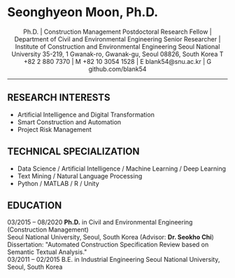 # Seonghyeon Moon, Ph.D.

<div align="center">
Ph.D. | Construction Management  
Postdoctoral Research Fellow | Department of Civil and Environmental Engineering
Senior Researcher | Institute of Construction and Environmental Engineering
Seoul National University
35-219, 1 Gwanak-ro, Gwanak-gu, Seoul 08826, South Korea
T +82 2 880 7370 | M +82 10 3054 1528 | E blank54@snu.ac.kr | G github.com/blank54
</div>

---

## RESEARCH INTERESTS
- Artificial Intelligence and Digital Transformation  
- Smart Construction and Automation  
- Project Risk Management

## TECHNICAL SPECIALIZATION
- Data Science / Artificial Intelligence / Machine Learning / Deep Learning  
- Text Mining / Natural Language Processing  
- Python / MATLAB / R / Unity

## EDUCATION
03/2015 – 08/2020   **Ph.D.** in Civil and Environmental Engineering (Construction Management)  
                    Seoul National University, Seoul, South Korea (Advisor: **Dr. Seokho Chi**)  
                    Dissertation: "Automated Construction Specification Review based on Semantic Textual Analysis."  
03/2011 – 02/2015   B.E. in Industrial Engineering
                    Seoul National University, Seoul, South Korea

<!-- PROFESSIONAL EXPERIENCE
09/2020 – Present   Postdoctoral Research Fellow, Construction !nnovation Laboratory, Seoul National University, Seoul, Korea
09/2020 – Present   Senior Researcher, Institute of Construction and Environmental Engineering Seoul National University, Seoul, Korea
09/2014 – 02/2015   Undergraduate Internship, Construction !nnovation Laboratory, Seoul National University, Seoul, South Korea


HONORS AND AWARDS
2021    Outstanding Paper Award, Korea Institute of Construction Engineering and Management 2021 Convention "Automated Construction Scheduling and Visualization by Digitalized Proper Path Method (DPPM)."
2019    Outstanding Paper Award, Korea Institute of Construction Engineering and Management 2019 Convention "Risk Assessment of Middle East Road Construction by Analyzing Non-conformance Reports (NCR)."
2019    Outstanding Paper Award, Korean Society of Road Engineers 2019 Convention "Automatic Comparative Analysis of Construction Specifications Using Text-mining Based on Artificial Intelligence."
2018    Special Award, 2018 Seoul National University X-Corps Practice Research Team
2018    Outstanding Paper Award, Korean Society of Civil Engineers 2018 Convention "Non-compliance Specification Checking Based on Text-Mining Construction Standard Analysis."
2016 – 2020 Brain Korea 21 Scholarship, Ministry of Education, Korea ($34,600)

PUBLICATIONS
- Refereed Journal Articles (International)
[9] Lee, G., Moon, S., and Chi, S.* (2022). "Reference Section Identification of Construction Specifications by a Deep Structured Semantic Model." Engineering, Construction and Architectural Management, submitted on 10/24/2021. [Under Review, Q1, SCI-E, 2021 IF 3.531]
[8] Moon, S., Lee, G., and Chi, S.* (2022). "Automated System for Construction Specification Review Using Natural Language Processing." Advanced Engineering Informatics, 51, 101495. DOI: 10.1016/j.aei.2021.101495. [Q1, SCI-E, 2021 IF 5.603]
[7]     Chi, S., Moon, S., and Kim, D.Y.* (2021). "Internal Communication Effectiveness Model for Construction Companies: A Case Study of the Korean Construction Industry." KSCE Journal of Civil Engineering, 25(12), 4520-4534. DOI: 10.1007/s12205-021-0483-1. [Q2, SCI-E, 2021 IF 1.805]
[6]     Moon, S., Lee, G., and Chi, S.* (2021). "Semantic Text-pairing for Relevant Provision Identification in Construction Specification Reviews." Automation in Construction, 128, 103780. DOI: 10.1016/j.autcon.2021.103780. [Q1, SCI-E, 2021 IF 7.700]
[5]     Moon, S., Lee, G., Chi, S.*, and Oh, H. (2021). "Automated Construction Specification Review with Named Entity Recognition Using Natural Language Processing." Journal of Construction Engineering and Management, 147(1), 04020147. DOI: 10.1061/(asce)co.1943-7862.0001953. [Q1, SCI-E, 2021 IF 3.951]
[4]     Moon, S., Chung, S., and Chi, S.* (2020). "Bridge Damage Recognition from Inspection Reports Using NER Based on Recurrent Neural Network with Active Learning." Journal of Performance of Constructed Facilities, 34(6), 04020119. DOI: 10.1061/(ASCE)CF.1943-5509.0001530. [Q1, SCI-E, 2021 IF 2.372]
[3]     Moon, S., Shin, Y., Hwang, B.G., and Chi, S.* (2018). "Document Management System Using Text Mining for Information Acquisition of International Construction." KSCE Journal of Civil Engineering, 22(12), 4791-4798. DOI: 10.1007/s12205-018-1528-y. [Q2, SCI-E, 2021 IF 1.805]
[2]     Moon, S., Chi, S., and Kim, D.Y.* (2018). "Predicting Construction Cost Index Using the Autoregressive Fractional Integrated Moving Average (ARFIMA) Model." Journal of Management in Engineering, 34(2), 04017063. DOI: 10.1061/(asce)me.1943-5479.0000571. [Q1, SCI-E, 2021 IF 6.853]
[1]     Zhang, H., Chi, S.*, Yang, J., Nepal, M., and Moon, S. (2017). "Development of a Safety Inspection Framework on Construction Sites Using Mobile Computing." Journal of Management in Engineering, 33(3), 04016048. DOI: 10.1061/(ASCE)ME.1943-5479.0000495. [Q1, SCI-E, 2021 IF 6.853]
*Corresponding Author

- Refereed Journal Articles (Domestic)
[2]     Chung, S., Moon, S., and Chi, S.* (2018). "Bridge Damage Factor Recognition from Inspection Reports Using Deep Learning." KSCE Journal of Civil and Environmental Engineering Research, 38(4), 621-625.
[1]     Moon, S., Chung, S., and Chi, S.* (2018). "Topic Modeling of News Article about International Construction Market Using Latent Dirichlet Allocation." KSCE Journal of Civil and Environmental Engineering Research, 38(4), 595-599.
*Corresponding Author

- International Journal Articles under Review
[1]     Lee, G., Moon, S., and Chi, S.* (2022). "Reference Section Identification of Construction Specifications by a Deep Structured Semantic Model." Engineering, Construction and Architectural Management, submitted on 10/24/2021. [Under Review, Q1, SCI-E, 2021 IF 3.531]
*Corresponding Author

- Conference Proceedings
[17] Lee, G., Moon, S., Hwang, J., and Chi, S.* (2022). "Real-Time Noise Sensing at Construction Sites based on Spatial Interpolation for Effective Reduction Measures." 29th International Workshop on Intelligent Computing in Engineering, EG-ICE 2022. [Under Review]
[16]    Choi, H., Moon, S., and Chi, S.* (2021). "Automated Construction Scheduling and Visualization by Digitalized Proper Path Method(DPPM)." 2021 KICEM Conference, Gyeongju, South Korea.
[15]    Moon, S., Chung, S., Lee, G., and Chi, S.* (2021). "Provision Classification for Automated Construction Specification Review using Bidirectional Encoder Representations from Transformer (BERT)." 2021 KICEM Conference, Gyeongju, South Korea.
[14]    Lee, G., Moon, S., Won, D., Yoon S., and Chi, S. (2021). "Real-time Construction Site Noise Mapping System Based on Sensing Data." 47th KSCE 2021 Civil Expo and Conference, Gwangju, South Korea.
[13] Won, D., Moon, S., Lee, G., Yoon S., and Chi, S. (2021). "Automated Identification of Earthmoving Ground Surface Information from UAV Images." 47th KSCE 2021 Civil Expo and Conference, Gwangju, South Korea.
[12]    Lee, G., Moon, S., and Chi, S.* (2020). "Reference Identification of Sub-categories in Construction Specifications Using the Deep Structured Semantic Model." 46th KSCE 2020 Civil Expo and Conference, Jeju, South Korea.
[11]    Park, C., Moon, S., Chi, S.*, and Oh, H. (2019). "Risk Assessment of Middle East Road Construction by Analyzing Non-conformance Reports (NCR)." 2019 KICEM Conference, Goyang, South Korea.
[10]    Lee, H., Oh, H., Moon, S., and Chi, S.* (2019). "Automatic Comparative Analysis of Construction Specifications Using Text-mining Based on Artificial Intelligence." 2019 Conference on Korean Society of Road Engineers, Busan, South Korea.
[9] Moon, S., Lee, G., Chi, S.*, and Oh, H. (2019). "Automatic Review of Construction Specifications Using Natural Language Processing." 2019 ASCE International Conference on Computing in Civil Engineering, Atlanta, Georgia, U.S.A.
[8] Moon, S., Kim, J., Chi, S.*, Kim, D.Y., and Oh, H. (2018). "Preliminary Study on Development of a Hand-written Text Recognition Framework for Construction Document Digitization." 2018 International Conference on Industrial Engineering & Engineering Management, Bangkok, Thailand.
[7] Lee, G., Moon, S., Oh, H., Shin, Y., and Chi, S.* (2018). "Non-compliance Specification Checking Based on Text-Mining Construction Standard Analysis." 44th KSCE 2018 Civil Expo and Conference, Gyeongju, South Korea.
[6] Moon, S., Kim, T., Hwang, B.-G., and Chi, S.* (2018). "Analysis of Construction Accidents Based on Semantic Search and Natural Language Processing." 35th International Symposium on Automation and Robotics in Construction (ISARC 2018), Berlin, Germany.
[5] Moon, S., Kim, D.Y., and Chi, S. (2017). "Estimating Stock Price Fluctuation Cycles of Korean Construction Companies Based on Fractal Theory." 43th KSCE 2017 Civil Expo and Conference, Busan, South Korea.
[4] Moon, S., Kim, D., Chi, S., and Jung, M. (2016). "Development of Cycle Estimation Model of Construction Cost Index Using Fractal Analysis." 33rd CIB W78 Conference 2016, Brisbane, Australia.
[3] Shin, S., Lee, B., Shin, Y., You, S., Moon, S., Mok, S., and Chi, S. (2016). "A Support Model for International Construction Market Selection (IMS) Based on the Knowledge and Information." 42th KSCE 2016 Convention Program, Jeju, South Korea.
[2] Moon, S., Kim, D.Y., and Chi, S. (2015). "Feasibility of Using Non-parametric Time-series Method on Risk Analysis in Global Construction Market." 41th KSCE 2015 Civil Expo and Conference, Gunsan, South Korea.
[1] Moon, S., Kim, D.Y., and Chi, S. (2015). "Preliminary Study on Market Risk Prediction Model for International Construction Using Fractal Analysis." 6th International Conference on Construction Engineering and Project Management 2015, Busan, South Korea.
*Corresponding Author

- Intellectual Property Rights
Patent (Registered)
[1] Choi, H, Chi, S., and Moon, S. (2021. 05. 20.) "Construction process navigation providing method." (Korea, Publication No. 10-2315373)

Patent (Under Review)
[4] Chi, S., Moon, S., and Lee, G. (2022. x. x.) "Automated Review System for Construction Contract Documents using Semantic Text Analysis." (Korea, Application Number: xx-xxxx-xxxxxxx)
[3] Chi, S., Chung, S., and Moon, S. (2022. x. x.) "Method for Extraction of Bridge Damage Mechanism from Inspection Reports Using Bi-directional Recurrent Neural Network and Active Learning" (Korea, Application Number: xx-xxxx-xxxxxxx)
[2] Chi, S., Moon, S., and Lee, G. (2021. 7. 28.) "Techniques for Keyword Extraction on Construction Contract Document using Deep Learning-based Named Entity Recognition." (Korea, Application Number: 10-2021-0099244)
[1] Chi, S., Lee, G., and Moon, S. (2021. 7. 22.) "Automatic Reference Retrieval Software Based on Deep Structured Semantic Model for Construction Contract Review." (Korea, Application Number: 10-2021-0095986)

Software
[4] Chi, S., Moon, S., and Lee, G. (2021. 04. 28.) "Requirement Keyword Detection Program for Automated Review of Construction Specification." (Korea, Program C-2021-018339)
[3] Chi, S., Lee, G., and Moon, S. (2021. 04. 27.) "Automatic Reference Retrieval Software Based on Deep Structured Semantic Model for Construction Contract Review." (Korea, Program C-2021-018235)
[2] Chi, S., Kim, T., and Moon, S. (2018. 5. 15.) "Semantic Search System for Risk Factor of Construction Accident" (Korea, Registration Number: C-2018-012345)
[1]     Shin, S., Lee, H., Koh, H., Lee, B., Chi, S., Cho, J., Lee, S., Lee, B., You, S., Moon, S., and Mok, S. (2017. 01. 15.) "Information Infrastructure of Global Construction Markets." (Republic of Korea, Registration Number: C-2017-001737)

RESEARCH PROJECTS (participated)
- Artificial Intelligence and Digital Transformation
04/2018 – 12/2019   Developing AI Program for Analyzing Asphalt Pavement Specifications Based on Big Data
Daewoo Institute of Construction Technology, South Korea ($85,000)
03/2015 – 04/2017   Developing Web Intelligence Systems of Construction Tacit Knowledge Based on Text Mining
National Research Foundation of Korea ($150,813)
06/2016 – 06/2018   Deep-Learning-Based Information Service System to Support Life-cycle Risk Management of Construction Projects
Korea Agency for Infrastructure Technology Advancement ($100,000)

- Smart Construction and Automation
04/2020 – 12/2025   Smart Construction Technology Development Project through Field Operation on Roads: Development of Information Collection and Analysis Technology in Construction Site
Korea Agency for Infrastructure Technology Advancement ($1,318,200)
04/2019 – 12/2021   Automated DB-free Visual Analytics Platform for Enhancing Construction Productivity by 20%
Korea Agency for Infrastructure Technology Advancement ($565,000)

- Project Risk Management
04/2018 – 12/2018   Analyzing Causes of Safety Accidents in the Metropolitan Road Construction Project
Wooseok Construction, South Korea ($27,200)
07/2014 – 03/2017   Construction Information and Knowledge HUB Center
Korea Agency for Infrastructure Technology Advancement ($990,000)
07/2014 – 03/2017   Development of Decision Support System for Early Warning and Mitigation to Mega-Shock in International Construction Market
National Research Foundation of Korea ($102,180)

- Others
04/2019 – 02/2024   Smart Digital Engineering Education Program
Korea Institute for Advancement of Technology ($1,650,000)
05/2018 – 12/2018   2018 X-Corps Engineer Education Program with Hands-on Practices
Graduate School of Engineering Practice, Seoul National University, South Korea ($7,000)

RELEVANT COURSEWORK
- Construction Management
2018    Advanced Concepts and Applications of Building Materials in Construction, Seoul National University
2018    Project Planning and Control in Construction, Seoul National University
2017    Advanced Built Environment Project Management Seminar (Construction Industry in the Era of Industry 4.0), Seoul National University
2017    Construction Performance and Productivity Improvement, Seoul National University
2017    Contemporary Seminar: Industry Issues in Civil and Environmental Engineering (Self-recovering Urban System Development), Seoul National University
2016    Construction IT and Automation (English), Seoul National University
2015    Construction Management & Project Engineering, Seoul National University
2015    Construction Risk Management, Seoul National University
2015    Construction Information Management Systems (English), Seoul National University
2014    Construction Methods and Equipment, Seoul National University
2014    Construction Planning and Management, Seoul National University

- Computer Science and Machine Learning
2017    Introduction to Modern Information Retrieval, Seoul National University
2016    Applied Multivariate Statistical Analysis, Seoul National University
2014    Internet Applications, Seoul National University
2013    Data Mining, Seoul National University
2013    Introduction to Electrical and Computer Engineering, Seoul National University
2012    Analysis and Design of Database, Seoul National University
2012    Introduction to Computing for Industrial Engineering, Seoul National University
2011    Digital Computer Concept and Practice, Seoul National University

- Text Mining and Natural Language Processing
2017    Computational Treatment of Korean Language Information, Seoul National University
2013    Information Retrieval, Seoul National University

- Other Engineering
2018    Advanced Photogrammetry, Seoul National University
2017    Engineering Research Ethics and Writing Skills, Seoul National University
2014    Quality Management, Seoul National University
2014    Management of Technology, Seoul National University
2014    Linear Programming, Seoul National University
2014    Logistic Management (English), Seoul National University
2013    Production Control, Seoul National University
2013    Introduction to Civil and Environmental Engineering, Seoul National University
2013    Differential Equations, Seoul National University
2013    Statistics for Industrial Engineering, Seoul National University
2013    Operation Research 2, Seoul National University
2013    Engineering Economy, Seoul National University
2013    Engineering Mathematics 1, Seoul National University
2012    Operation Research 1, Seoul National University
2012    Human Factors Engineering (English), Seoul National University
2012    Engineering Mathematics 2, Seoul National University
2012    Critical Understanding of Scientific Reasoning, Seoul National University
2012    Scientific Management, Seoul National University
2011    Statistics, Seoul National University
2011    Calculus 2, Seoul National University
2011    Calculus 1, Seoul National University

TEACHING EXPERIENCE
2021    Text Mining Short Course
Contract Review Automation, KEPCO International Nuclear Graduate School
2020    Guest Lecturer
Introduction to Civil and Environmental Engineering, Seoul National University
2015 – Present  Research Mentor
Construction !nnovation Laboratory, Seoul National University
15+ Graduate/Undergraduate Students, 10+ Research Projects, and 20+ Academic Papers
2015 – 2021 Teaching Assistant
Construction Methods and Equipment, Seoul National University (2015, 2018, 2020, 2021)
2015 – 2018 Teaching Assistant
Civil and Environmental Project Management, Seoul National University (2015, 2016, 2018)
2017    Teaching Assistant
Construction Information System Management, Seoul National University
2017    Teaching Assistant
Construction Planning and Management, Seoul National University
2011 – 2015 Mentor
Service Teaching Program of Korean University Confederation "Gongsin"

PROFESSIONAL PRESENTATIONS AND WORKSHOPS
2021    Environmental Information Sensing on Construction Site
Korea Agency for Infrastructure Technology Advancement, Seoul, South Korea. (2021. 10. 27.)
2021    Cost and Performance Analysis for Bridge Management
Korea Institute of Civil Engineering and Building Technology, Seoul, South Korea. (2021. 3. 15.)
2020    Automated Construction Specification Review using Deep Learning-based Text Mining
2019 Korea Institute of Construction Engineering and Management Conference 3 TRACK: Smart Construction, Seoul, South Korea. (2020. 11. 5.)
2018    Construction Safety Accident Analyses Based on Natural Language Processing
2018 NTUST-SNU-NTU-VT Joint Workshop, National Taiwan University of Science and Technology, Taipei, Taiwan. (2018. 1. 3.)
2015    Introduction to Fractal
Department of Civil and Environmental Engineering, Seoul National University, Seoul, South Korea. (2015. 10. 2.)

PROFESSIONAL MEMBERSHIP ROLES
- Academic Society
2021 – Present  Member, Korean Society of Automation and Robotics in Construction
2016 – Present  Member, Korea Institute of Construction Engineering and Management
2015 – Present  Member, Korean Society of Civil Engineers

- Journal Review
2022 – Present  Reviewer, Advanced Engineering Informatics
2022 – Present  Reviewer, Applied Science
2020 – Present  Reviewer, KSCE Journal of Civil Engineering

PROFESSIONAL CERTIFICATES AND TRAINING
2022    Serious Accident Punishment Act
Smart Digital Engineering Education and Training for Lead Engineer, Seoul National University, Seoul, South Korea
2020    Project Feasibility Study and Cost Estimation
Smart Digital Engineering Education and Training for Lead Engineer, Seoul National University, Seoul, South Korea
2020    Building Information Modeling
Smart Digital Engineering Education and Training for Lead Engineer, Seoul National University, Seoul, South Korea
2013    Industrial Engineer Information Processing
Human Resources Development Service of Korea

PERSONAL ACTIVITIES
I enjoy playing guitar and writing songs. To date, I have written fifteen songs. My favorite song is Wonderwall by Oasis.
2021    To you, my, lyrics and music by Seonghyeon Moon
2020    Intersection, lyrics and music by Seonghyeon Moon
2019    Goodbye is always sad, lyrics and music by Seonghyeon Moon
2019    When you feel the beautiful is beautiful, lyrics and music by Seonghyeon Moon
2018    When the day comes, lyrics and music by Seonghyeon Moon
2018    Like this, lyrics and music by Seonghyeon Moon
2017    The heart is just beating, lyrics and music by Seonghyeon Moon
2017    Get over, lyrics and music by Seonghyeon Moon
2017    Now I say, A nuptial song for my friend, lyrics and music by Seonghyeon Moon
2017    I’m still, lyrics and music by Seonghyeon Moon
2015    Theme song for the Department of Industrial Engineering, Seoul National University, lyrics and music by Seonghyeon Moon
2014    Way home, lyrics and music by Seonghyeon Moon
2014    Room of choice, lyrics and music by Seonghyeon Moon
2014    Psychology of Interpersonal Relations, lyrics and music by Seonghyeon Moon
2013    Lost in memories, A cheering song for students, lyrics and music by Seonghyeon Moon
2014 – 2016 Fuze 19th, Fusion jazz and funky band of Seoul National University
2011 – 2015 Bbongs, Student rock band of the Department of Industrial Engineering, Seoul National University

REFERENCES
Available upon request.
 -->
